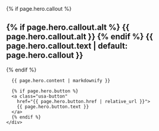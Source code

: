
<section class="usa-hero"{% if page.hero.image %} style="background-image: url({{ page.hero.image }})"{% endif %} aria-label="Introduction";>
  <div class="grid-container">
    <div class="usa-hero__callout">
      {% if page.hero.callout %}
      <h1 class="usa-hero__heading">
        {% if page.hero.callout.alt %}
        <span class="usa-hero__heading--alt">{{ page.hero.callout.alt }}</span>
        {% endif %}
        {{ page.hero.callout.text | default: page.hero.callout }}
      </h1>
      {% endif %}

      {{ page.hero.content | markdownify }}

      {% if page.hero.button %}
      <a class="usa-button"
        href="{{ page.hero.button.href | relative_url }}">
        {{ page.hero.button.text }}
      </a>
      {% endif %}
    </div>
  </div>
</section>
